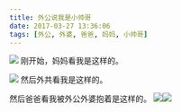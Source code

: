 ```yaml
---
title: 外公说我是小帅哥
date: 2017-03-27 13:36:06
tags: [外公, 外婆, 爸爸, 妈妈, 小帅哥]
---
```

![](//20170326.com/mama-20170327.jpg)
刚开始，妈妈看我是这样的。

![](//20170326.com/panda-20170327-by-grandapa.jpg)
然后外共看我是这样的。

然后爸爸看我被外公外婆抱着是这样的。
![](//20170326.com/grandapa-20170327.jpg)![](//20170326.com/grandama-20170327.jpg)